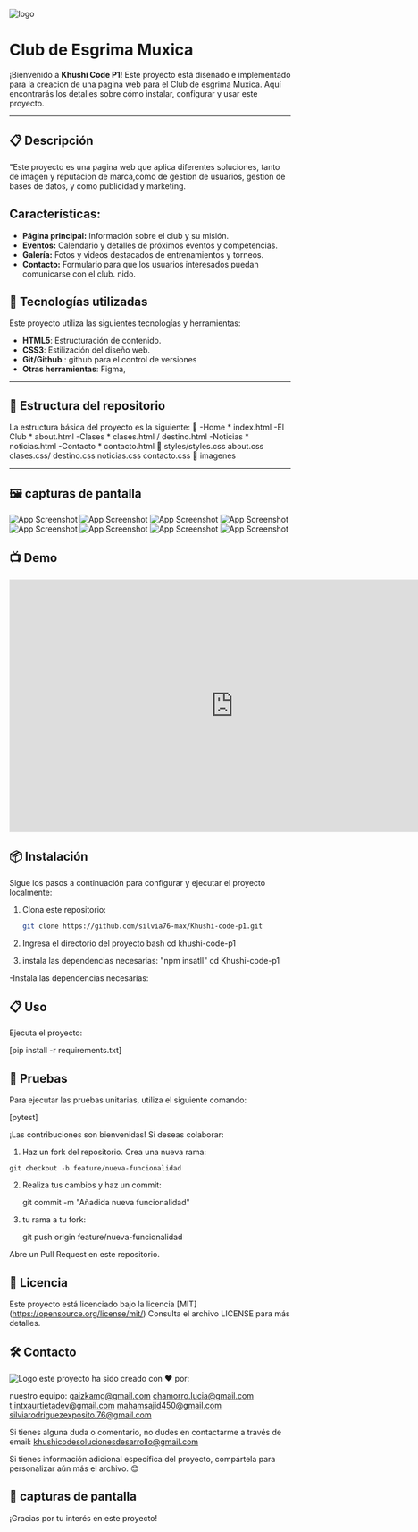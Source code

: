 ![logo](https://github.com/silvia76-max/Khushi-code-p1/blob/main/img/logo-esgrima-lineas-negras.svg)

# Club de Esgrima Muxica

¡Bienvenido a **Khushi Code P1**! Este proyecto está diseñado e implementado para la creacion de una pagina web para el Club de esgrima Muxica. Aquí encontrarás los detalles sobre cómo instalar, configurar y usar este proyecto.

---

## 📋 Descripción

"Este proyecto es una pagina web que aplica diferentes soluciones, tanto de imagen y reputacion de marca,como de gestion de usuarios, gestion de bases de datos, y como publicidad y marketing.

## Características:

- **Página principal:**  Información sobre el club y su misión.
- **Eventos:**  Calendario y detalles de próximos eventos y competencias.
- **Galería:**  Fotos y videos destacados de entrenamientos y torneos.
- **Contacto:**  Formulario para que los usuarios interesados puedan comunicarse con el club.
nido.

## 🚀 Tecnologías utilizadas

Este proyecto utiliza las siguientes tecnologías y herramientas:

- **HTML5**: Estructuración de contenido.
- **CSS3**: Estilización del diseño web.
- **Git/Github** : github para el control de versiones
- **Otras herramientas**: Figma, 

---

## 📂 Estructura del repositorio

La estructura básica del proyecto es la siguiente:
📂
-Home * index.html
-El Club * about.html
-Clases * clases.html / destino.html
-Noticias * noticias.html
-Contacto * contacto.html
📂
styles/styles.css
about.css
clases.css/ destino.css
noticias.css
contacto.css
📂
imagenes

---
## 🖼️ capturas de pantalla
![App Screenshot](https://github.com/silvia76-max/Khushi-code-p1/blob/main/img/contacto/esgrima-01.jpeg)
![App Screenshot](https://github.com/silvia76-max/Khushi-code-p1/blob/main/img/home/background3.png)
![App Screenshot](https://github.com/silvia76-max/Khushi-code-p1/blob/main/img/noticiasscreen.png)
![App Screenshot](https://github.com/silvia76-max/Khushi-code-p1/blob/main/img/formularioscreen.png)
![App Screenshot](https://github.com/silvia76-max/Khushi-code-p1/blob/main/img/clasesscreen.png)
![App Screenshot](https://github.com/silvia76-max/Khushi-code-p1/blob/main/img/homescreen.png)
![App Screenshot](https://github.com/silvia76-max/Khushi-code-p1/blob/main/img/contacto/Localizaci%C3%B3n-MUXIKA-escuela.png)
![App Screenshot](https://github.com/silvia76-max/Khushi-code-p1/blob/main/img/grafico%20git.png)





## 📺 Demo
<iframe style="border: 1px solid rgba(0, 0, 0, 0.1);" width="800" height="450" src="https://embed.figma.com/proto/UkLaXlNG5tFib74SMrGNir/Club-de-Esgrima-Muxica?node-id=5-1687&embed-host=share" allowfullscreen></iframe>



## 📦 Instalación

Sigue los pasos a continuación para configurar y ejecutar el proyecto localmente:

1. Clona este repositorio:
   ```bash
   git clone https://github.com/silvia76-max/Khushi-code-p1.git


2. Ingresa el directorio del proyecto
 bash
  cd khushi-code-p1

3. instala las dependencias necesarias:
    "npm insatll"
   cd Khushi-code-p1

-Instala las dependencias necesarias:

## 📋 Uso 
Ejecuta el proyecto:

[pip install -r requirements.txt]

## 🧪 Pruebas
Para ejecutar las pruebas unitarias, utiliza el siguiente comando:

  [pytest]

 
¡Las contribuciones son bienvenidas! Si deseas colaborar:

   1.  Haz un fork del repositorio.
    Crea una nueva rama:

    git checkout -b feature/nueva-funcionalidad

2. Realiza tus cambios y haz un commit:

   git commit -m "Añadida nueva funcionalidad"

3. tu rama a tu fork:

   git push origin feature/nueva-funcionalidad

 Abre un Pull Request en este repositorio.

## 📄 Licencia

Este proyecto está licenciado bajo la licencia [MIT] (https://opensource.org/license/mit/) Consulta el archivo LICENSE para más detalles.


## 🛠 Contacto 
![Logo](https://github.com/silvia76-max/Khushi-code-p1/blob/main/img/khushi-code-horizontal.svg)
este proyecto ha sido creado con ❤️ por:

nuestro equipo:
gaizkamg@gmail.com
chamorro.lucia@gmail.com
t.intxaurtietadev@gmail.com
mahamsajid450@gmail.com
silviarodriguezexposito.76@gmail.com

Si tienes alguna duda o comentario, no dudes en contactarme a través de
 email: khushicodesolucionesdesarrollo@gmail.com

Si tienes información adicional específica del proyecto, compártela para personalizar aún más el archivo. 😊

## 📂 capturas de pantalla
¡Gracias por tu interés en este proyecto!
